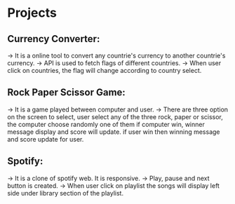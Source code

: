 # Projects
## Currency Converter:
-> It is a online tool to convert any countrie's currency to another countrie's currency.
-> API is used to fetch flags of different countries.
-> When user click on countries, the flag will change according to country select.

## Rock Paper Scissor Game:
-> It is a game played between computer and user.
-> There are three option on the screen to select, user select any of the three rock, paper or scissor, the computer choose randomly one of them if computer win, winner message display and score will update.
   if user win then winning message and score update for user.

## Spotify:
-> It is a clone of spotify web. It is responsive.
-> Play, pause and next button is created.
-> When user click on playlist the songs will display left side under library section of the playlist.
